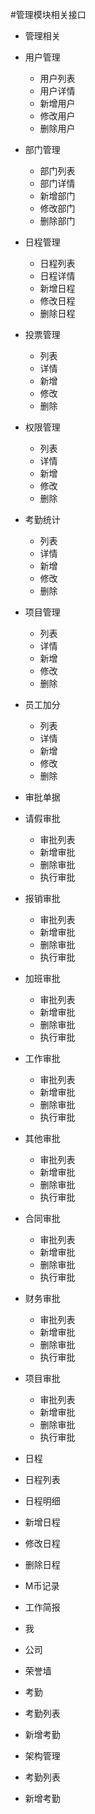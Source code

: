 #管理模块相关接口

* 管理相关
 * 用户管理
   * 用户列表
   * 用户详情
   * 新增用户
   * 修改用户
   * 删除用户
 * 部门管理
   * 部门列表
   * 部门详情
   * 新增部门
   * 修改部门
   * 删除部门
 * 日程管理
   * 日程列表
   * 日程详情
   * 新增日程
   * 修改日程
   * 删除日程
 * 投票管理
   * 列表
   * 详情
   * 新增
   * 修改
   * 删除
 * 权限管理
   * 列表
   * 详情
   * 新增
   * 修改
   * 删除
 * 考勤统计
   * 列表
   * 详情
   * 新增
   * 修改
   * 删除
 * 项目管理
   * 列表
   * 详情
   * 新增
   * 修改
   * 删除
 * 员工加分
   * 列表
   * 详情
   * 新增
   * 修改
   * 删除  
* 审批单据
 * 请假审批
   * 审批列表
   * 新增审批
   * 删除审批
   * 执行审批
 * 报销审批
   * 审批列表
   * 新增审批
   * 删除审批
   * 执行审批
 * 加班审批
   * 审批列表
   * 新增审批
   * 删除审批
   * 执行审批
 * 工作审批
   * 审批列表
   * 新增审批
   * 删除审批
   * 执行审批
 * 其他审批
   * 审批列表
   * 新增审批
   * 删除审批
   * 执行审批
 * 合同审批
   * 审批列表
   * 新增审批
   * 删除审批
   * 执行审批
 * 财务审批
   * 审批列表
   * 新增审批
   * 删除审批
   * 执行审批
 * 项目审批
   * 审批列表
   * 新增审批
   * 删除审批
   * 执行审批


* 日程
 * 日程列表
 * 日程明细
 * 新增日程
 * 修改日程
 * 删除日程
* M币记录
* 工作简报
 * 我
 * 公司
 * 荣誉墙
* 考勤
 * 考勤列表
 * 新增考勤
* 架构管理
 * 考勤列表
 * 新增考勤